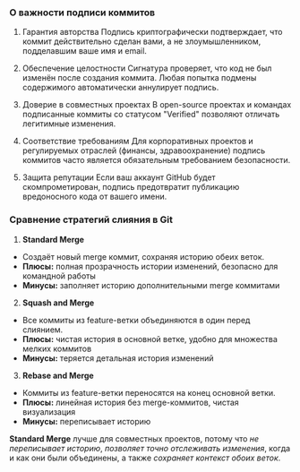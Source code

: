 ### О важности подписи коммитов

1. Гарантия авторства
Подпись криптографически подтверждает, что коммит действительно сделан вами, а не злоумышленником, подделавшим ваше имя и email.

2. Обеспечение целостности
Сигнатура проверяет, что код не был изменён после создания коммита. Любая попытка подмены содержимого автоматически аннулирует подпись.

3. Доверие в совместных проектах
В open-source проектах и командах подписанные коммиты со статусом "Verified" позволяют отличать легитимные изменения.

4. Соответствие требованиям
Для корпоративных проектов и регулируемых отраслей (финансы, здравоохранение) подпись коммитов часто является обязательным требованием безопасности.

5. Защита репутации
Если ваш аккаунт GitHub будет скомпрометирован, подпись предотвратит публикацию вредоносного кода от вашего имени.

### Сравнение стратегий слияния в Git

1. **Standard Merge**
- Создаёт новый merge коммит, сохраняя историю обеих веток.
- **Плюсы:** полная прозрачность истории изменений, безопасно для командной работы
- **Минусы:** заполняет историю дополнительными merge коммитами

2. **Squash and Merge** 
- Все коммиты из feature-ветки объединяются в один перед слиянием.
- **Плюсы:** чистая история в основной ветке, удобно для множества мелких коммитов
- **Минусы:** теряется детальная история изменений

3. **Rebase and Merge** 
- Коммиты из feature-ветки переносятся на конец основной ветки.
- **Плюсы:** линейная история без merge-коммитов, чистая визуализация
- **Минусы:** переписывает историю

**Standard Merge** лучше для совместных проектов, потому что *не переписывает историю*, *позволяет точно отслеживать изменения*, когда и как они были объединены, а также *сохраняет контекст обоих веток*.